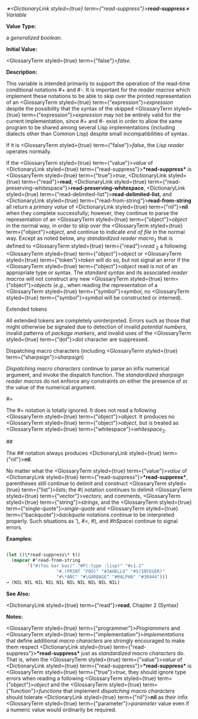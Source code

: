 *∗<DictionaryLink styled={true} term={"read-suppress"}><b>*read-suppress*</b></DictionaryLink>∗ Variable* 



**Value Type:** 



a *generalized boolean*. 



**Initial Value:** 



<GlossaryTerm styled={true} term={"false"}><i>false</i></GlossaryTerm>. 



**Description:** 



This variable is intended primarily to support the operation of the read-time conditional notations #+ and #-. It is important for the *reader macros* which implement these notations to be able to skip over the printed representation of an <GlossaryTerm styled={true} term={"expression"}><i>expression</i></GlossaryTerm> despite the possibility that the syntax of the skipped <GlossaryTerm styled={true} term={"expression"}><i>expression</i></GlossaryTerm> may not be entirely valid for the current implementation, since #+ and #- exist in order to allow the same program to be shared among several Lisp implementations (including dialects other than Common Lisp) despite small incompatibilities of syntax. 



If it is <GlossaryTerm styled={true} term={"false"}><i>false</i></GlossaryTerm>, the *Lisp reader* operates normally. 



If the <GlossaryTerm styled={true} term={"value"}><i>value</i></GlossaryTerm> of <DictionaryLink styled={true} term={"read-suppress"}><b>\*read-suppress\*</b></DictionaryLink> is <GlossaryTerm styled={true} term={"true"}><i>true</i></GlossaryTerm>, <DictionaryLink styled={true} term={"read"}><b>read</b></DictionaryLink>, <DictionaryLink styled={true} term={"read-preserving-whitespace"}><b>read-preserving-whitespace</b></DictionaryLink>, <DictionaryLink styled={true} term={"read-delimited-list"}><b>read-delimited-list</b></DictionaryLink>, and <DictionaryLink styled={true} term={"read-from-string"}><b>read-from-string</b></DictionaryLink> all return a *primary value* of <DictionaryLink styled={true} term={"nil"}><b>nil</b></DictionaryLink> when they complete successfully; however, they continue to parse the representation of an <GlossaryTerm styled={true} term={"object"}><i>object</i></GlossaryTerm> in the normal way, in order to skip over the <GlossaryTerm styled={true} term={"object"}><i>object</i></GlossaryTerm>, and continue to indicate *end of file* in the normal way. Except as noted below, any *standardized reader macro*<sub>2</sub> that is defined to <GlossaryTerm styled={true} term={"read"}><i>read</i></GlossaryTerm> <sub>2</sub> a following <GlossaryTerm styled={true} term={"object"}><i>object</i></GlossaryTerm> or <GlossaryTerm styled={true} term={"token"}><i>token</i></GlossaryTerm> will do so, but not signal an error if the <GlossaryTerm styled={true} term={"object"}><i>object</i></GlossaryTerm> read is not of an appropriate type or syntax. The *standard syntax* and its associated *reader macros* will not construct any new <GlossaryTerm styled={true} term={"object"}><i>objects</i></GlossaryTerm> (*e.g.*, when reading the representation of a <GlossaryTerm styled={true} term={"symbol"}><i>symbol</i></GlossaryTerm>, no <GlossaryTerm styled={true} term={"symbol"}><i>symbol</i></GlossaryTerm> will be constructed or interned). 



Extended tokens 



All extended tokens are completely uninterpreted. Errors such as those that might otherwise be signaled due to detection of invalid *potential numbers*, invalid patterns of *package markers*, and invalid uses of the <GlossaryTerm styled={true} term={"dot"}><i>dot</i></GlossaryTerm> character are suppressed. 



Dispatching macro characters (including <GlossaryTerm styled={true} term={"sharpsign"}><i>sharpsign</i></GlossaryTerm>) 



*Dispatching macro characters* continue to parse an infix numerical argument, and invoke the dispatch function. The *standardized sharpsign reader macros* do not enforce any constraints on either the presence of or the value of the numerical argument. 



#= 



The #= notation is totally ignored. It does not read a following <GlossaryTerm styled={true} term={"object"}><i>object</i></GlossaryTerm>. It produces no <GlossaryTerm styled={true} term={"object"}><i>object</i></GlossaryTerm>, but is treated as <GlossaryTerm styled={true} term={"whitespace"}><i>whitespace</i></GlossaryTerm><sub>2</sub>. 







 



 



\## 



The ## notation always produces <DictionaryLink styled={true} term={"nil"}><b>nil</b></DictionaryLink>. 



No matter what the <GlossaryTerm styled={true} term={"value"}><i>value</i></GlossaryTerm> of <DictionaryLink styled={true} term={"read-suppress"}><b>\*read-suppress\*</b></DictionaryLink>, parentheses still continue to delimit and construct <GlossaryTerm styled={true} term={"list"}><i>lists</i></GlossaryTerm>; the #( notation continues to delimit <GlossaryTerm styled={true} term={"vector"}><i>vectors</i></GlossaryTerm>; and comments, <GlossaryTerm styled={true} term={"string"}><i>strings</i></GlossaryTerm>, and the <GlossaryTerm styled={true} term={"single-quote"}><i>single-quote</i></GlossaryTerm> and <GlossaryTerm styled={true} term={"backquote"}><i>backquote</i></GlossaryTerm> notations continue to be interpreted properly. Such situations as ’), #&lt;, #), and #*hSpacei* continue to signal errors. 



**Examples:**
```lisp

(let ((\*read-suppress\* t)) 
  (mapcar #’read-from-string 
	    ’("#(foo bar baz)" "#P(:type :lisp)" "#c1.2" 
			       "#.(PRINT ’FOO)" "#3AHELLO" "#S(INTEGER)" 
			       "#\*ABC" "#\GARBAGE" "#RALPHA" "#3R444"))) 
→ (NIL NIL NIL NIL NIL NIL NIL NIL NIL NIL) 

```
**See Also:** 



<DictionaryLink styled={true} term={"read"}><b>read</b></DictionaryLink>, Chapter 2 (Syntax) 



**Notes:** 



<GlossaryTerm styled={true} term={"programmer"}><i>Programmers</i></GlossaryTerm> and <GlossaryTerm styled={true} term={"implementation"}><i>implementations</i></GlossaryTerm> that define additional *macro characters* are strongly encouraged to make them respect <DictionaryLink styled={true} term={"read-suppress"}><b>\*read-suppress\*</b></DictionaryLink> just as *standardized macro characters* do. That is, when the <GlossaryTerm styled={true} term={"value"}><i>value</i></GlossaryTerm> of <DictionaryLink styled={true} term={"read-suppress"}><b>\*read-suppress\*</b></DictionaryLink> is <GlossaryTerm styled={true} term={"true"}><i>true</i></GlossaryTerm>, they should ignore type errors when reading a following <GlossaryTerm styled={true} term={"object"}><i>object</i></GlossaryTerm> and the <GlossaryTerm styled={true} term={"function"}><i>functions</i></GlossaryTerm> that implement *dispatching macro characters* should tolerate <DictionaryLink styled={true} term={"nil"}><b>nil</b></DictionaryLink> as their infix <GlossaryTerm styled={true} term={"parameter"}><i>parameter</i></GlossaryTerm> value even if a numeric value would ordinarily be required. 



